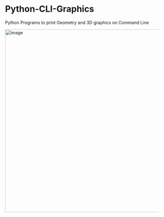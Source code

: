 # Python-CLI-Graphics
Python Programs to print Geometry and 3D graphics on Command Line

<img width="598" alt="image" src="https://user-images.githubusercontent.com/51709189/235909383-a7588550-01b2-4d34-87e9-a209ed03eaac.png">
